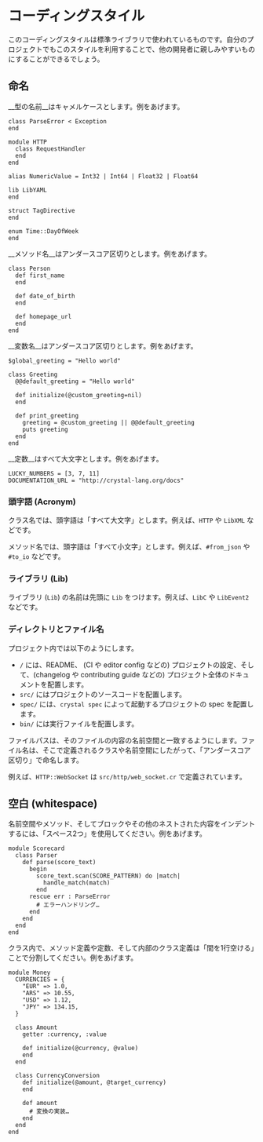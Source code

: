 # コーディングスタイル

このコーディングスタイルは標準ライブラリで使われているものです。自分のプロジェクトでもこのスタイルを利用することで、他の開発者に親しみやすいものにすることができるでしょう。

## 命名

__型の名前__はキャメルケースとします。例をあげます。

```crystal
class ParseError < Exception
end

module HTTP
  class RequestHandler
  end
end

alias NumericValue = Int32 | Int64 | Float32 | Float64

lib LibYAML
end

struct TagDirective
end

enum Time::DayOfWeek
end
```

__メソッド名__はアンダースコア区切りとします。例をあげます。

```crystal
class Person
  def first_name
  end

  def date_of_birth
  end

  def homepage_url
  end
end
```

__変数名__はアンダースコア区切りとします。例をあげます。

```crystal
$global_greeting = "Hello world"

class Greeting
  @@default_greeting = "Hello world"

  def initialize(@custom_greeting=nil)
  end

  def print_greeting
    greeting = @custom_greeting || @@default_greeting
    puts greeting
  end
end
```

__定数__はすべて大文字とします。例をあげます。

```crystal
LUCKY_NUMBERS = [3, 7, 11]
DOCUMENTATION_URL = "http://crystal-lang.org/docs"
```

### 頭字語 (Acronym)

クラス名では、頭字語は「すべて大文字」とします。例えば、`HTTP` や `LibXML` などです。

メソッド名では、頭字語は「すべて小文字」とします。例えば、`#from_json` や `#to_io` などです。

### ライブラリ (Lib)

ライブラリ (`Lib`) の名前は先頭に `Lib` をつけます。例えば、`LibC` や `LibEvent2` などです。

### ディレクトリとファイル名

プロジェクト内では以下のようにします。

- `/` には、README、 (CI や editor config などの) プロジェクトの設定、そして、(changelog や contributing guide などの) プロジェクト全体のドキュメントを配置します。
- `src/` にはプロジェクトのソースコードを配置します。
- `spec/` には、`crystal spec` によって起動するプロジェクトの spec を配置します。
- `bin/` には実行ファイルを配置します。

ファイルパスは、そのファイルの内容の名前空間と一致するようにします。ファイル名は、そこで定義されるクラスや名前空間にしたがって、「アンダースコア区切り」で命名します。

例えば、`HTTP::WebSocket` は `src/http/web_socket.cr` で定義されています。

## 空白 (whitespace)

名前空間やメソッド、そしてブロックやその他のネストされた内容をインデントするには、「スペース2つ」を使用してください。例をあげます。

```crystal
module Scorecard
  class Parser
    def parse(score_text)
      begin
        score_text.scan(SCORE_PATTERN) do |match|
          handle_match(match)
        end
      rescue err : ParseError
        # エラーハンドリング…
      end
    end
  end
end
```

クラス内で、メソッド定義や定数、そして内部のクラス定義は「間を1行空ける」ことで分割してください。例をあげます。

```crystal
module Money
  CURRENCIES = {
    "EUR" => 1.0,
    "ARS" => 10.55,
    "USD" => 1.12,
    "JPY" => 134.15,
  }

  class Amount
    getter :currency, :value

    def initialize(@currency, @value)
    end
  end

  class CurrencyConversion
    def initialize(@amount, @target_currency)
    end

    def amount
      # 変換の実装…
    end
  end
end
```
